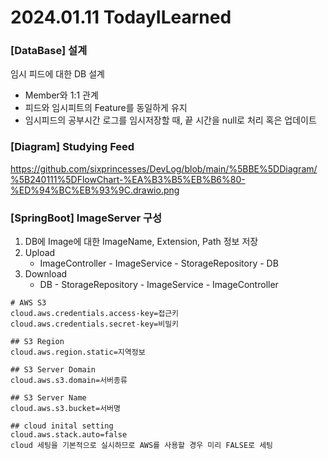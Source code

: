 # 2024.01.11 TodayILearned

### [DataBase] 설계

임시 피드에 대한 DB 설계

- Member와 1:1 관계
- 피드와 임시피트의 Feature를 동일하게 유지
- 임시피드의 공부시간 로그를 임시저장할 때, 끝 시간을 null로 처리 혹은 업데이트

### [Diagram] Studying Feed

https://github.com/sixprincesses/DevLog/blob/main/%5BBE%5DDiagram/%5B240111%5DFlowChart-%EA%B3%B5%EB%B6%80-%ED%94%BC%EB%93%9C.drawio.png 

### [SpringBoot] ImageServer 구성

1. DB에 Image에 대한 ImageName, Extension, Path 정보 저장
2. Upload
    - ImageController - ImageService - StorageRepository - DB
3. Download
    - DB - StorageRepository - ImageService - ImageController

```properties
# AWS S3
cloud.aws.credentials.access-key=접근키
cloud.aws.credentials.secret-key=비밀키

## S3 Region
cloud.aws.region.static=지역정보

## S3 Server Domain
cloud.aws.s3.domain=서버종류

## S3 Server Name
cloud.aws.s3.bucket=서버명

## cloud inital setting
cloud.aws.stack.auto=false
cloud 세팅을 기본적으로 실시하므로 AWS를 사용할 경우 미리 FALSE로 세팅
```

